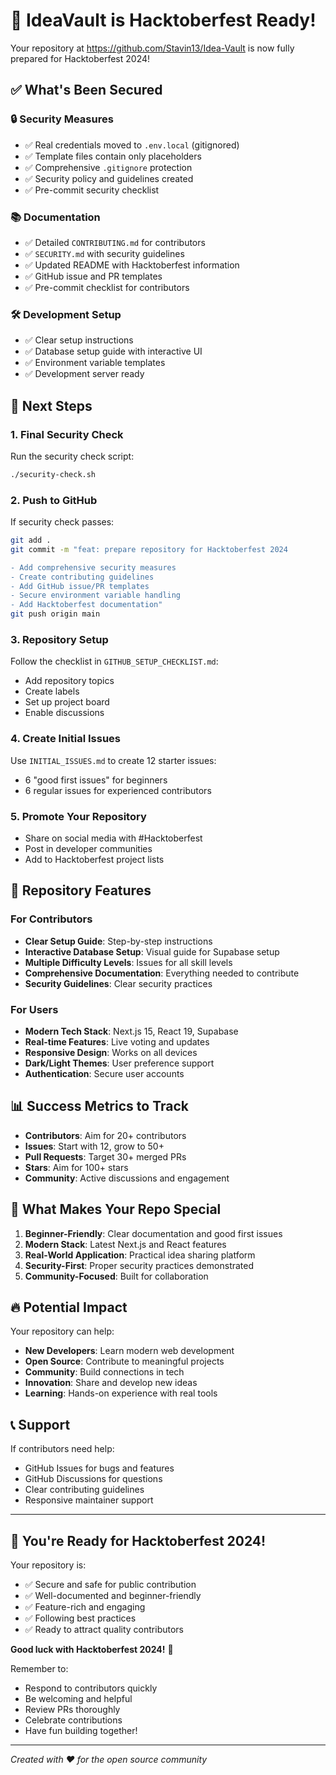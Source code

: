 # 🎉 IdeaVault is Hacktoberfest Ready!

Your repository at https://github.com/Stavin13/Idea-Vault is now fully prepared for Hacktoberfest 2024!

## ✅ What's Been Secured

### 🔒 Security Measures
- ✅ Real credentials moved to `.env.local` (gitignored)
- ✅ Template files contain only placeholders
- ✅ Comprehensive `.gitignore` protection
- ✅ Security policy and guidelines created
- ✅ Pre-commit security checklist

### 📚 Documentation
- ✅ Detailed `CONTRIBUTING.md` for contributors
- ✅ `SECURITY.md` with security guidelines
- ✅ Updated README with Hacktoberfest information
- ✅ GitHub issue and PR templates
- ✅ Pre-commit checklist for contributors

### 🛠️ Development Setup
- ✅ Clear setup instructions
- ✅ Database setup guide with interactive UI
- ✅ Environment variable templates
- ✅ Development server ready

## 🚀 Next Steps

### 1. Final Security Check
Run the security check script:
```bash
./security-check.sh
```

### 2. Push to GitHub
If security check passes:
```bash
git add .
git commit -m "feat: prepare repository for Hacktoberfest 2024

- Add comprehensive security measures
- Create contributing guidelines  
- Add GitHub issue/PR templates
- Secure environment variable handling
- Add Hacktoberfest documentation"
git push origin main
```

### 3. Repository Setup
Follow the checklist in `GITHUB_SETUP_CHECKLIST.md`:
- Add repository topics
- Create labels
- Set up project board
- Enable discussions

### 4. Create Initial Issues
Use `INITIAL_ISSUES.md` to create 12 starter issues:
- 6 "good first issues" for beginners
- 6 regular issues for experienced contributors

### 5. Promote Your Repository
- Share on social media with #Hacktoberfest
- Post in developer communities
- Add to Hacktoberfest project lists

## 🎯 Repository Features

### For Contributors
- **Clear Setup Guide**: Step-by-step instructions
- **Interactive Database Setup**: Visual guide for Supabase setup
- **Multiple Difficulty Levels**: Issues for all skill levels
- **Comprehensive Documentation**: Everything needed to contribute
- **Security Guidelines**: Clear security practices

### For Users
- **Modern Tech Stack**: Next.js 15, React 19, Supabase
- **Real-time Features**: Live voting and updates
- **Responsive Design**: Works on all devices
- **Dark/Light Themes**: User preference support
- **Authentication**: Secure user accounts

## 📊 Success Metrics to Track

- **Contributors**: Aim for 20+ contributors
- **Issues**: Start with 12, grow to 50+
- **Pull Requests**: Target 30+ merged PRs
- **Stars**: Aim for 100+ stars
- **Community**: Active discussions and engagement

## 🎉 What Makes Your Repo Special

1. **Beginner-Friendly**: Clear documentation and good first issues
2. **Modern Stack**: Latest Next.js and React features
3. **Real-World Application**: Practical idea sharing platform
4. **Security-First**: Proper security practices demonstrated
5. **Community-Focused**: Built for collaboration

## 🔥 Potential Impact

Your repository can help:
- **New Developers**: Learn modern web development
- **Open Source**: Contribute to meaningful projects
- **Community**: Build connections in tech
- **Innovation**: Share and develop new ideas
- **Learning**: Hands-on experience with real tools

## 📞 Support

If contributors need help:
- GitHub Issues for bugs and features
- GitHub Discussions for questions
- Clear contributing guidelines
- Responsive maintainer support

---

## 🚀 You're Ready for Hacktoberfest 2024!

Your repository is:
- ✅ Secure and safe for public contribution
- ✅ Well-documented and beginner-friendly
- ✅ Feature-rich and engaging
- ✅ Following best practices
- ✅ Ready to attract quality contributors

**Good luck with Hacktoberfest 2024!** 🎉

Remember to:
- Respond to contributors quickly
- Be welcoming and helpful
- Review PRs thoroughly
- Celebrate contributions
- Have fun building together!

---

*Created with ❤️ for the open source community*